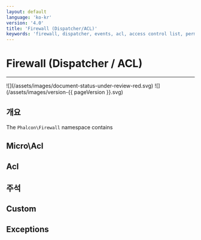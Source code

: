 ```yaml
---
layout: default
language: 'ko-kr'
version: '4.0'
title: 'Firewall (Dispatcher/ACL)'
keywords: 'firewall, dispatcher, events, acl, access control list, permissions, annotations'
---
```


# Firewall (Dispatcher / ACL)
<hr />
![](/assets/images/document-status-under-review-red.svg) ![](/assets/images/version-{{ pageVersion }}.svg)

## 개요
The `Phalcon\Firewall` namespace contains

## Micro\Acl

## Acl

## 주석

## Custom

## Exceptions
